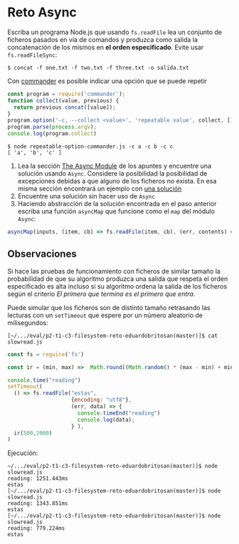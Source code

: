 # Reto Async

Escriba un programa Node.js que usando `fs.readFile` lea  un conjunto de ficheros pasados en vía de comandos y produzca como salida la concatenación de los mismos en **el orden especificado**. Evite usar `fs.readFileSync`:

```
$ concat -f one.txt -f two.txt -f three.txt -o salida.txt
```

Con [commander](https://www.npmjs.com/package/commander?activeTab=readme) es posible indicar una opción que se puede repetir

```js
const program = require('commander');
function collect(value, previous) {
  return previous.concat([value]);
}
program.option('-c, --collect <value>', 'repeatable value', collect, []);
program.parse(process.argv);
console.log(program.collect)
```

```
$ node repeatable-option-commander.js -c a -c b -c c
[ 'a', 'b', 'c' ]
```

1. Lea la sección [The Async Module]({{site.baseurl}}/tema1-introduccion-a-javascript/event-loop/async-js) de los apuntes y encuentre una solución usando `Async`. Considere la posibilidad la posibilidad de excepciones debidas a que alguno de los ficheros no exista. En esa misma sección encontrará un ejemplo con [una solución](/introduccion/tema1-introduccion-a-javascript/event-loop/async-js#ejemplo-concatenación-de-ficheros)
3. Encuentre  una solución sin hacer uso de `Async`
4. Haciendo abstracción de la solución encontrada en el paso anterior escriba una función `asyncMap` que funcione como el `map` del módulo `Async`:

  ```js
  asyncMap(inputs, (item, cb) => fs.readFile(item, cb), (err, contents) => { ... });
  ```

## Observaciones 

Si hace las pruebas de funcionamiento con ficheros de similar tamaño la probabilidad de que su algoritmo produzca una salida que respeta el orden especificado es alta incluso si su algoritmo ordena la salida de los ficheros según el criterio *El primero que termina es el primero que entra*. 

Puede simular que los ficheros son de distinto tamaño retrasando las lecturas con un `setTimeout` que espere por un número aleatorio de milisegundos:

```
[~/.../eval/p2-t1-c3-filesystem-reto-eduardobritosan(master)]$ cat slowread.js
```

```js
const fs = require('fs')

const ir = (min, max) =>  Math.round((Math.random() * (max - min) + min))

console.time("reading")
setTimeout(
  () => fs.readFile("estas", 
                    {encoding: "utf8"}, 
                    (err, data) => { 
                      console.timeEnd("reading")
                      console.log(data);
                    } ),
  ir(500,2000)
)
```

Ejecución:

```
~/.../eval/p2-t1-c3-filesystem-reto-eduardobritosan(master)]$ node slowread.js 
reading: 1251.443ms
estas
[~/.../eval/p2-t1-c3-filesystem-reto-eduardobritosan(master)]$ node slowread.js 
reading: 1343.851ms
estas
[~/.../eval/p2-t1-c3-filesystem-reto-eduardobritosan(master)]$ node slowread.js 
reading: 779.224ms
estas
```